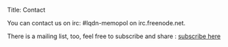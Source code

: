 Title: Contact

You can contact us on irc: #lqdn-memopol on irc.freenode.net.

There is a mailing list, too, feel free to subscribe and share : <a href="https://lists.laquadrature.net/cgi-bin/mailman/listinfo/mempol2">subscribe here</a>

